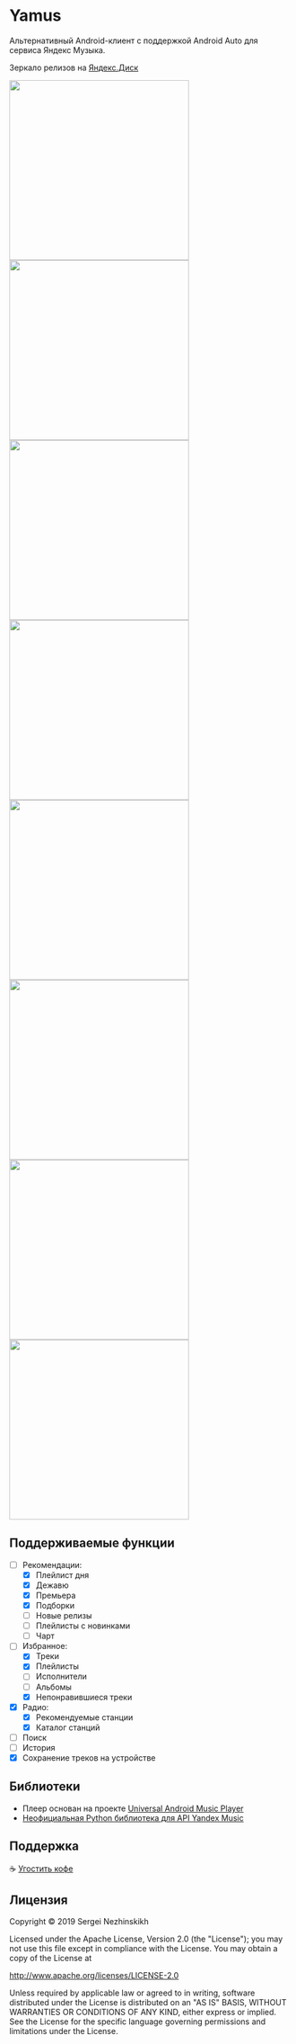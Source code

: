 Yamus
=====

Альтернативный Android-клиент с поддержкой Android Auto для сервиса Яндекс Музыка.

Зеркало релизов на [Яндекс.Диск](https://yadi.sk/d/O9ydycStSkAjUw)

<img src="https://github.com/delletenebre/Yamus/blob/master/screenshots/1.jpg" width="320"> <img src="https://github.com/delletenebre/Yamus/blob/master/screenshots/2.jpg" width="320"> <img src="https://github.com/delletenebre/Yamus/blob/master/screenshots/3.jpg" width="320"> <img src="https://github.com/delletenebre/Yamus/blob/master/screenshots/4.jpg" width="320"> <img src="https://github.com/delletenebre/Yamus/blob/master/screenshots/5.jpg" width="320"> <img src="https://github.com/delletenebre/Yamus/blob/master/screenshots/6.jpg" width="320"> <img src="https://github.com/delletenebre/Yamus/blob/master/screenshots/7.jpg" width="320"> <img src="https://github.com/delletenebre/Yamus/blob/master/screenshots/8.jpg" width="320">

Поддерживаемые функции
----------------------

- [ ] Рекомендации:
    - [x] Плейлист дня
    - [x] Дежавю
    - [x] Премьера
    - [x] Подборки
    - [ ] Новые релизы
    - [ ] Плейлисты с новинками
    - [ ] Чарт
- [ ] Избранное:
    - [x] Треки
    - [x] Плейлисты
    - [ ] Исполнители
    - [ ] Альбомы
    - [x] Непонравившиеся треки
- [x] Радио:
    - [x] Рекомендуемые станции
    - [x] Каталог станций
- [ ] Поиск
- [ ] История
- [x] Сохранение треков на устройстве

Библиотеки
----------

- Плеер основан на проекте [Universal Android Music Player](https://github.com/googlesamples/android-UniversalMusicPlayer)
- [Неофициальная Python библиотека для API Yandex Music](https://github.com/MarshalX/yandex-music-api)

Поддержка
----------

:coffee: [Угостить кофе](https://money.yandex.ru/to/410015829927510)

Лицензия
-------

Copyright © 2019 Sergei Nezhinskikh

Licensed under the Apache License, Version 2.0 (the "License");
you may not use this file except in compliance with the License.
You may obtain a copy of the License at

  http://www.apache.org/licenses/LICENSE-2.0

Unless required by applicable law or agreed to in writing, software
distributed under the License is distributed on an "AS IS" BASIS, WITHOUT
WARRANTIES OR CONDITIONS OF ANY KIND, either express or implied.  See the
License for the specific language governing permissions and limitations under
the License.
